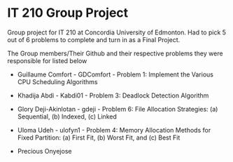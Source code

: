 <h1>IT 210 Group Project</h1>

Group project for IT 210 at Concordia University of Edmonton. Had to pick 5 out of 6 problems to complete and turn in as a Final Project.

The Group members/Their Github and their respective problems they were responsible for listed below


- Guillaume Comfort - GDComfort - Problem 1:  Implement the Various CPU Scheduling Algorithms

- Khadija Abdi - Kabdi01 - Problem 3: Deadlock Detection Algorithm

- Glory Deji-Akinlotan - gdeji - Problem 6: File Allocation Strategies: (a) Sequential, (b) Indexed, (c) Linked

- Uloma Udeh - ulofyn1 - Problem 4: Memory Allocation Methods for Fixed Partition: (a) First Fit, (b)
Worst Fit, and (c) Best Fit

- Precious Onyejose
